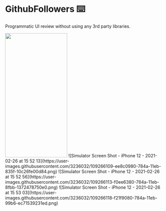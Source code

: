 # GithubFollowers ⌨️
Programmatic UI review without using any 3rd party libraries.

<img src="https://user-images.githubusercontent.com/3236032/109266101-ec29af80-784a-11eb-827d-5512866ed6f2.png" width="200" height="400">
![Simulator Screen Shot - iPhone 12 - 2021-02-26 at 15 52 13](https://user-images.githubusercontent.com/3236032/109266109-ee8c0980-784a-11eb-835f-10c26fe00d84.png)
![Simulator Screen Shot - iPhone 12 - 2021-02-26 at 15 52 56](https://user-images.githubusercontent.com/3236032/109266113-f0ee6380-784a-11eb-8fbb-1372478750e0.png)
![Simulator Screen Shot - iPhone 12 - 2021-02-26 at 15 53 03](https://user-images.githubusercontent.com/3236032/109266118-f21f9080-784a-11eb-99b6-ec71539231ed.png)
